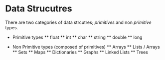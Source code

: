 # Data Strucutres

<p> There are two categories of data strcutres; <i>primitives</i> and non <i>primitive</i> types. 

* Primitive types
** float
** int
** char
** string
** double
** long


* Non Primitive types (composed of primitives)
** Arrays
** Lists / Arrays
** Sets
** Maps
** Dictionaries
** Graphs
** Linked Lists
** Trees